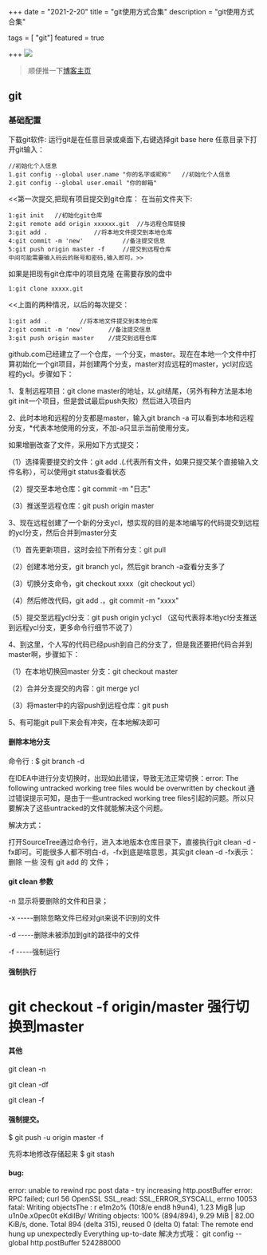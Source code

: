 +++
date = "2021-2-20"
title = "git使用方式合集"
description = "git使用方式合集"

tags = [ "git"]
featured = true

+++
![](https://gitee.com/lalalaxiaowifi/pictures/raw/master/image/%E6%97%A5%E5%B8%B8%E6%90%AC%E7%A0%96%E5%A4%B4.png)
> 顺便推一下[博客主页](http://lalalaxiaowifi.gitee.io/pictures/)
## git 
### 基础配置
下载git软件:
运行git是在任意目录或桌面下,右键选择git base here
任意目录下打开git输入：
````aidl
//初始化个人信息
1.git config --global user.name "你的名字或昵称"	//初始化个人信息
2.git config --global user.email "你的邮箱"	
````

<<第一次提交,把现有项目提交到git仓库：
在当前文件夹下:

````aidl
1:git init   //初始化git仓库
2:git remote add origin xxxxxx.git	//与远程仓库链接
3:git add .				//将本地文件提交到本地仓库
4:git commit -m 'new'			//备注提交信息
5:git push origin master -f		//提交到远程仓库
中间可能需要输入码云的账号和密码,输入即可。>>
````

如果是把现有git仓库中的项目克隆
在需要存放的盘中
````aidl
1:git clone xxxxx.git
````

<<上面的两种情况，以后的每次提交：
````aidl
1:git add .			//将本地文件提交到本地仓库
2:git commit -m 'new'		//备注提交信息
3:git push origin master	//提交到远程仓库
````

github.com已经建立了一个仓库，一个分支，master。现在在本地一个文件中打算初始化一个git项目，并创建两个分支，master对应远程的master，ycl对应远程的ycl。步骤如下：

1、复制远程项目：git clone master的地址，以.git结尾，（另外有种方法是本地git init一个项目，但是尝试最后push失败）然后进入项目内

2、此时本地和远程的分支都是master，输入git branch -a 可以看到本地和远程分支，*代表本地使用的分支，不加-a只显示当前使用分支。



如果增删改查了文件，采用如下方式提交：

（1）选择需要提交的文件：git add .(.代表所有文件，如果只提交某个直接输入文件名称），可以使用git status查看状态

（2）提交至本地仓库：git commit -m "日志"

（3）推送至远程仓库：git push origin master

3、现在远程创建了一个新的分支ycl，想实现的目的是本地编写的代码提交到远程的ycl分支，然后合并到master分支

（1）首先更新项目，这时会拉下所有分支：git pull



（2）创建本地分支，git branch ycl，然后git branch -a查看分支多了



（3）切换分支命令，git checkout xxxx（git checkout ycl）

（4）然后修改代码，git add .，git commit -m "xxxx"

（5）提交至远程ycl分支：git push origin ycl:ycl （这句代表将本地ycl分支推送到远程ycl分支，更多命令行细节不说了）

4、到这里，个人写的代码已经push到自己的分支了，但是我还要把代码合并到master啊，步骤如下：

（1）在本地切换回master 分支：git checkout master

（2）合并分支提交的内容：git merge ycl

（3）将master中的内容push到远程仓库：git push

5、有可能git pull下来会有冲突，在本地解决即可


#### 删除本地分支
命令行 : $ git branch -d <BranchName>

在IDEA中进行分支切换时，出现如此错误，导致无法正常切换：error: The following untracked working tree files would be overwritten by checkout
通过错误提示可知，是由于一些untracked working tree files引起的问题。所以只要解决了这些untracked的文件就能解决这个问题。

解决方式：

打开SourceTree通过命令行，进入本地版本仓库目录下，直接执行git clean -d -fx即可。可能很多人都不明白-d，-fx到底是啥意思，其实git clean -d -fx表示：删除 一些 没有 git add 的 文件；

#### git clean 参数

-n 显示将要删除的文件和目录；

-x -----删除忽略文件已经对git来说不识别的文件

-d -----删除未被添加到git的路径中的文件

-f -----强制运行
#### 强制执行
# git checkout -f  origin/master 强行切换到master 


#### 其他 
git clean -n

git clean -df

git clean -f

#### 强制提交。
$ git push -u origin master -f

先将本地修改存储起来
$ git stash

#### bug:
error: unable to rewind rpc post data - try increasing http.postBuffer
error: RPC failed; curl 56 OpenSSL SSL_read: SSL_ERROR_SYSCALL, errno 10053
fatal: Writing objectsThe : r e1m2o% (10t8/e end8 h9un4), 1.23 MigB  |up  u1n0e.x0pec0t eKdilBy/
Writing objects: 100% (894/894), 9.29 MiB | 82.00 KiB/s, done.
Total 894 (delta 315), reused 0 (delta 0)
fatal: The remote end hung up unexpectedly
Everything up-to-date
解决方式哦：
git config --global http.postBuffer 524288000
